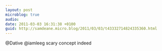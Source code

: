 ```yaml
---
layout: post
microblog: true
audio: 
date: 2011-03-03 16:31:38 +0100
guid: http://samdeane.micro.blog/2011/03/03/t43332714824335360.html
---
```

@Dative @iamleeg scary concept indeed
